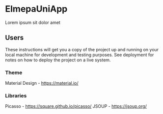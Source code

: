 # ElmepaUniApp

Lorem ipsum sit dolor amet

## Users

These instructions will get you a copy of the project up and running on your local machine for development and testing purposes. See deployment for notes on how to deploy the project on a live system.

### Theme 

Material Design - https://material.io/

### Libraries

Picasso - https://square.github.io/picasso/
JSOUP - https://jsoup.org/
